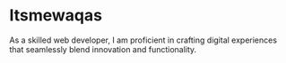 # Itsmewaqas
 As a skilled web developer, I am proficient in crafting digital experiences that seamlessly blend innovation and functionality.
